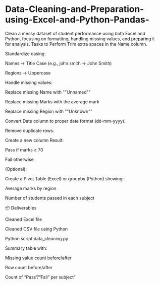 # Data-Cleaning-and-Preparation-using-Excel-and-Python-Pandas-
Clean a messy dataset of student performance using both Excel and Python, focusing on formatting, handling missing values, and preparing it for analysis.
Tasks to Perform
Trim extra spaces in the Name column.

Standardize casing:

Names → Title Case (e.g., john smith → John Smith)

Regions → Uppercase

Handle missing values:

Replace missing Name with ""Unnamed""

Replace missing Marks with the average mark

Replace missing Region with ""Unknown""

Convert Date column to proper date format (dd-mm-yyyy).

Remove duplicate rows.

Create a new column Result:

Pass if marks ≥ 70

Fail otherwise

(Optional):

Create a Pivot Table (Excel) or groupby (Python) showing:

Average marks by region

Number of students passed in each subject

📦 Deliverables

Cleaned Excel file

Cleaned CSV file using Python

Python script data_cleaning.py

Summary table with:

Missing value count before/after

Row count before/after

Count of “Pass”/“Fail” per subject"
